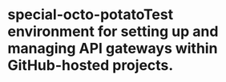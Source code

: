 # special-octo-potatoTest environment for setting up and managing API gateways within GitHub-hosted projects.
